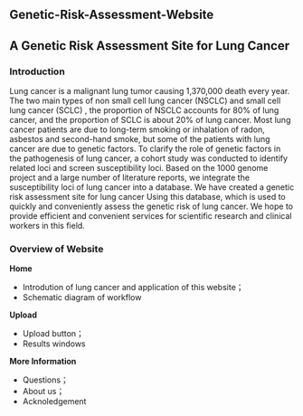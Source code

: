 ## **Genetic-Risk-Assessment-Website**

## A Genetic Risk Assessment Site for Lung Cancer

### Introduction

Lung cancer is a malignant lung tumor causing 1,370,000 death every year. The two main types of non small cell lung cancer (NSCLC) and small cell lung cancer (SCLC) , the  proportion of  NSCLC accounts for 80% of lung cancer, and the proportion of SCLC is about 20% of lung cancer. Most lung cancer patients are due to long-term smoking or inhalation of radon, asbestos and second-hand smoke, but some of the patients with lung cancer are due to genetic factors. To clarify the role of genetic factors in the pathogenesis of lung cancer, a cohort study was conducted to identify related loci and screen susceptibility loci. Based on the 1000 genome project and a large number of literature reports, we integrate the susceptibility loci of lung cancer into a database. We have created a genetic risk assessment site for lung cancer Using this database, which is used to quickly and conveniently assess the genetic risk of lung cancer. We hope to provide efficient and convenient services for scientific research and clinical workers in this field.

### Overview of Website

**Home**

- Introdution of lung cancer and application of this website；
- Schematic diagram of workflow

**Upload**

- Upload button；
- Results windows

**More Information**

- Questions；
- About us；
- Acknoledgement
